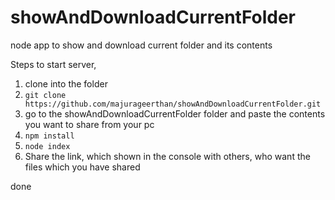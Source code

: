 # showAndDownloadCurrentFolder
node app to show and download current folder and its contents

Steps to start server,

1. clone into the folder
2. `git clone https://github.com/majurageerthan/showAndDownloadCurrentFolder.git`
3. go to the showAndDownloadCurrentFolder folder and paste the contents you want to share from your pc
4. `npm install`
5. `node index`
6. Share the link, which shown in the console with others, who want the files which you have shared

done
